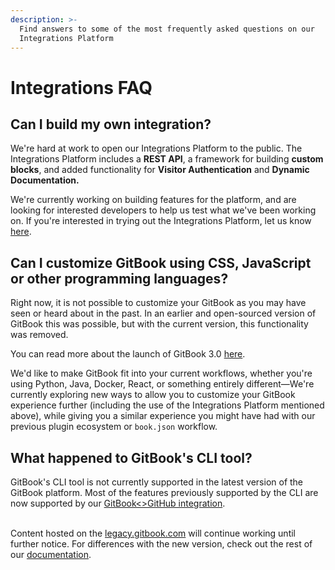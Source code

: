 ```yaml
---
description: >-
  Find answers to some of the most frequently asked questions on our
  Integrations Platform
---
```


# Integrations FAQ

## Can I build my own integration?

We're hard at work to open our Integrations Platform to the public. The Integrations Platform includes a **REST API**, a framework for building **custom blocks**, and added functionality for **Visitor Authentication** and **Dynamic Documentation.**&#x20;

We're currently working on building features for the platform, and are looking for interested developers to help us test what we've been working on. If you're interested in trying out the Integrations Platform, let us know [here](https://survey.refiner.io/e61q1m-dgr4km).

## Can I customize GitBook using CSS, JavaScript or other programming languages?

Right now, it is not possible to customize your GitBook as you may have seen or heard about in the past. In an earlier and open-sourced version of GitBook this was possible, but with the current version, this functionality was removed.&#x20;

You can read more about the launch of GitBook 3.0 [here](https://blog.gitbook.com/product-updates/gitbook-3.0-document-everything-from-start-to-ship).

We'd like to make GitBook fit into your current workflows, whether you're using Python, Java, Docker, React, or something entirely different—We're currently exploring new ways to allow you to customize your GitBook experience further (including the use of the Integrations Platform mentioned above), while giving you a similar experience you might have had with our previous plugin ecosystem or `book.json` workflow.

## What happened to GitBook's CLI tool? &#x20;

GitBook's CLI tool is not currently supported in the latest version of the GitBook platform. Most of the features previously supported by the CLI are now supported by our [GitBook<>GitHub integration](https://docs.gitbook.com/integrations/github).

\
Content hosted on the [legacy.gitbook.com](https://legacy.gitbook.com/) will continue working until further notice. For differences with the new version, check out the rest of our [documentation](https://docs.gitbook.com/v2-changes/important-differences).
